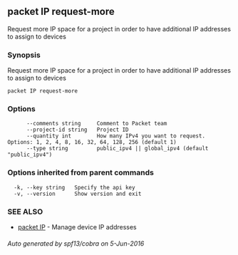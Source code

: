 ## packet IP request-more

Request more IP space for a project in order to have additional IP addresses to assign to devices

### Synopsis


Request more IP space for a project in order to have additional IP addresses to assign to devices

```
packet IP request-more
```

### Options

```
      --comments string     Comment to Packet team
      --project-id string   Project ID
      --quantity int        How many IPv4 you want to request. Options: 1, 2, 4, 8, 16, 32, 64, 128, 256 (default 1)
      --type string         public_ipv4 || global_ipv4 (default "public_ipv4")
```

### Options inherited from parent commands

```
  -k, --key string   Specify the api key
  -v, --version      Show version and exit
```

### SEE ALSO
* [packet IP](packet_IP.md)	 - Manage device IP addresses

###### Auto generated by spf13/cobra on 5-Jun-2016
